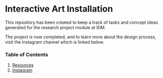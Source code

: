 # Interactive Art Installation

This repository has been created to keep a track of tasks and concept ideas generated for the research project module at IDM. 

The project is now completed, and to learn more about the design process, visit the Instagram channel which is linked below. 


### Table of Contents

1. [Resources](https://github.com/hyang-gi/interactive_art_installation/issues?q=is%3Aissue+is%3Aopen+label%3Aresources)
2. [Instagram](https://www.instagram.com/_spacescape)
